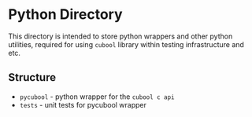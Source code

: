 # Python Directory

This directory is intended to store python wrappers and other
python utilities, required for using `cubool` library within 
testing infrastructure and etc.

## Structure

- `pycubool` - python wrapper for the `cubool c api`
- `tests` - unit tests for pycubool wrapper